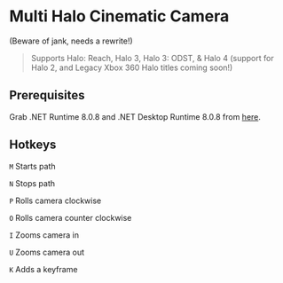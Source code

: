 # Multi Halo Cinematic Camera
(Beware of jank, needs a rewrite!)

> Supports Halo: Reach, Halo 3, Halo 3: ODST, & Halo 4
> (support for Halo 2, and Legacy Xbox 360 Halo titles coming soon!)

## Prerequisites
Grab .NET Runtime 8.0.8 and .NET Desktop Runtime 8.0.8 from [here](https://dotnet.microsoft.com/en-us/download/dotnet/8.0).

## Hotkeys
```M``` Starts path

```N``` Stops path

```P``` Rolls camera clockwise

```O``` Rolls camera counter clockwise

```I``` Zooms camera in

```U``` Zooms camera out

```K``` Adds a keyframe
